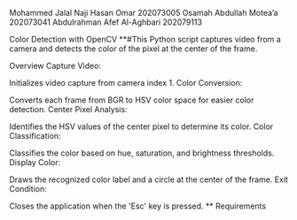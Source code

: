 Mohammed Jalal Naji Hasan Omar 202073005
Osamah Abdullah Motea’a 202073041
Abdulrahman Afef Al-Aghbari 202079113

Color Detection with OpenCV
**#This Python script captures video from a camera and detects the color of the pixel at the center of the frame.

Overview
Capture Video:

Initializes video capture from camera index 1.
Color Conversion:

Converts each frame from BGR to HSV color space for easier color detection.
Center Pixel Analysis:

Identifies the HSV values of the center pixel to determine its color.
Color Classification:

Classifies the color based on hue, saturation, and brightness thresholds.
Display Color:

Draws the recognized color label and a circle at the center of the frame.
Exit Condition:

Closes the application when the 'Esc' key is pressed. **
Requirements
